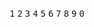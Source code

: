 <Kbd kbdClass="px-2 py-1.5">1</Kbd>
<Kbd kbdClass="px-2 py-1.5">2</Kbd>
<Kbd kbdClass="px-2 py-1.5">3</Kbd>
<Kbd kbdClass="px-2 py-1.5">4</Kbd>
<Kbd kbdClass="px-2 py-1.5">5</Kbd>
<Kbd kbdClass="px-2 py-1.5">6</Kbd>
<Kbd kbdClass="px-2 py-1.5">7</Kbd>
<Kbd kbdClass="px-2 py-1.5">8</Kbd>
<Kbd kbdClass="px-2 py-1.5">9</Kbd>
<Kbd kbdClass="px-2 py-1.5">0</Kbd>